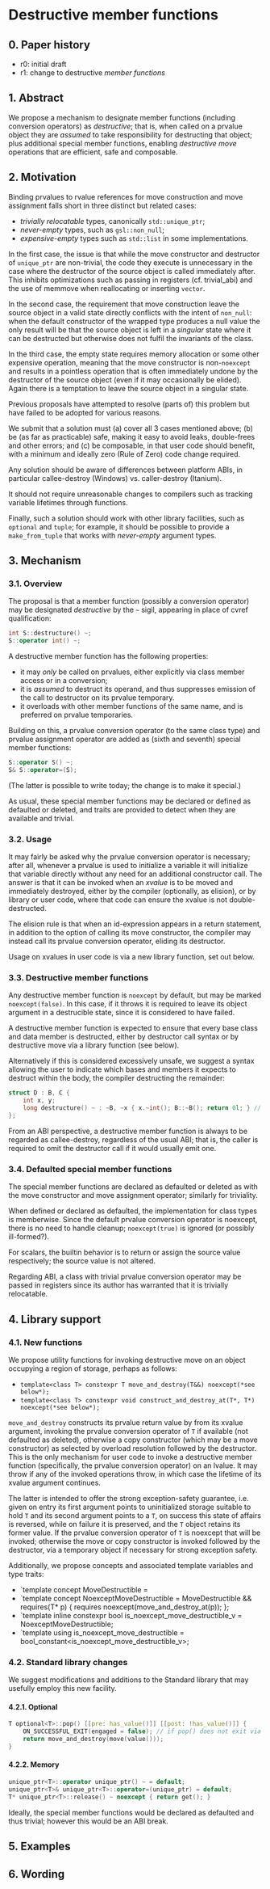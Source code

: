# Destructive member functions

## 0. Paper history

* r0: initial draft
* r1: change to destructive *member functions*

## 1. Abstract

We propose a mechanism to designate member functions (including conversion operators) as *destructive*; that is, when called on a prvalue object they are *assumed* to take responsibility for destructing that object; plus additional special member functions, enabling *destructive move* operations that are efficient, safe and composable.

## 2. Motivation

Binding prvalues to rvalue references for move construction and move assignment falls short in three distinct but related cases:

* *trivially relocatable* types, canonically `std::unique_ptr`;
* *never-empty* types, such as `gsl::non_null`;
* *expensive-empty* types such as `std::list` in some implementations.

In the first case, the issue is that while the move constructor and destructor of `unique_ptr` are non-trivial, the code they execute is unnecessary in the case where the destructor of the source object is called immediately after. This inhibits optimizations such as passing in registers (cf. trivial_abi) and the use of memmove when reallocating or inserting `vector`.

In the second case, the requirement that move construction leave the source object in a valid state directly conflicts with the intent of `non_null`: when the default constructor of the wrapped type produces a null value the only result will be that the source object is left in a *singular* state where it can be destructed but otherwise does not fulfil the invariants of the class.

In the third case, the empty state requires memory allocation or some other expensive operation, meaning that the move constructor is non-`noexcept` and results in a pointless operation that is often immediately undone by the destructor of the source object (even if it may occasionally be elided). Again there is a temptation to leave the source object in a singular state.

Previous proposals have attempted to resolve (parts of) this problem but have failed to be adopted for various reasons.

We submit that a solution must (a) cover all 3 cases mentioned above; (b) be (as far as practicable) safe, making it easy to avoid leaks, double-frees and other errors; and (c) be composable, in that user code should benefit, with a minimum and ideally zero (Rule of Zero) code change required.

Any solution should be aware of differences between platform ABIs, in particular callee-destroy (Windows) vs. caller-destroy (Itanium).

It should not require unreasonable changes to compilers such as tracking variable lifetimes through functions.

Finally, such a solution should work with other library facilities, such as `optional` and `tuple`; for example, it should be possible to provide a `make_from_tuple` that works with *never-empty* argument types.

## 3. Mechanism

### 3.1. Overview

The proposal is that a member function (possibly a conversion operator) may be designated *destructive* by the `~` sigil, appearing in place of cvref qualification:

```c++
int S::destructure() ~;
S::operator int() ~;
```

A destructive member function has the following properties:

* it may *only* be called on prvalues, either explicitly via class member access or in a conversion;
* it is *assumed* to destruct its operand, and thus suppresses emission of the call to destructor on its prvalue temporary.
* it overloads with other member functions of the same name, and is preferred on prvalue temporaries.

Building on this, a prvalue conversion operator (to the same class type) and prvalue assignment operator are added as (sixth and seventh) special member functions:

```c++
S::operator S() ~;
S& S::operator=(S);
```

(The latter is possible to write today; the change is to make it special.)

As usual, these special member functions may be declared or defined as defaulted or deleted, and traits are provided to detect when they are available and trivial.

### 3.2. Usage

It may fairly be asked why the prvalue conversion operator is necessary; after all, whenever a prvalue is used to initialize a variable it will initialize that variable directly without any need for an additional constructor call. The answer is that it can be invoked when an *xvalue* is to be moved and immediately destroyed, either by the compiler (optionally, as elision), or by library or user code, where that code can ensure the xvalue is not double-destructed.

The elision rule is that when an id-expression appears in a return statement, in addition to the option of calling its move constructor, the compiler may instead call its prvalue conversion operator, eliding its destructor.

Usage on xvalues in user code is via a new library function, set out below.

### 3.3. Destructive member functions

Any destructive member function is `noexcept` by default, but may be marked `noexcept(false)`. In this case, if it throws it is required to leave its object argument in a destrucible state, since it is considered to have failed.

A destructive member function is expected to ensure that every base class and data member is destructed, either by destructor call syntax or by destructive move via a library function (see below). 

Alternatively if this is considered excessively unsafe, we suggest a syntax allowing the user to indicate which bases and members it expects to destruct within the body, the compiler destructing the remainder:

```c++
struct D : B, C {
    int x, y;
    long destructure() ~ : ~B, ~x { x.~int(); B::~B(); return 0l; } // compiler destructs y, C
};
```

From an ABI perspective, a destructive member function is always to be regarded as callee-destroy, regardless of the usual ABI; that is, the caller is required to omit the destructor call if it would usually emit one.

### 3.4. Defaulted special member functions

The special member functions are declared as defaulted or deleted as with the move constructor and move assignment operator; similarly for triviality.

When defined or declared as defaulted, the implementation for class types is memberwise. Since the default prvalue conversion operator is noexcept, there is no need to handle cleanup; `noexcept(true)` is ignored (or possibly ill-formed?).

For scalars, the builtin behavior is to return or assign the source value respectively; the source value is not altered.

Regarding ABI, a class with trivial prvalue conversion operator may be passed in registers since its author has warranted that it is trivially relocatable. 

## 4. Library support

### 4.1. New functions

We propose utility functions for invoking destructive move on an object occupying a region of storage, perhaps as follows:

* `template<class T> constexpr T move_and_destroy(T&&) noexcept(*see below*);`
* `template<class T> constexpr void construct_and_destroy_at(T*, T*) noexcept(*see below*);`

`move_and_destroy` constructs its prvalue return value by from its xvalue argument, invoking the prvalue conversion operator of `T` if available (not defaulted as deleted), otherwise a copy constructor (which may be a move constructor) as selected by overload resolution followed by the destructor. This is the only mechanism for user code to invoke a destructive member function (specifically, the prvalue conversion operator) on an lvalue. It may throw if any of the invoked operations throw, in which case the lifetime of its xvalue argument continues.

The latter is intended to offer the strong exception-safety guarantee, i.e. given on entry its first argument points to uninitialized storage suitable to hold `T` and its second argument points to a `T`, on success this state of affairs is reversed, while on failure it is preserved, and the `T` object retains its former value. If the prvalue conversion operator of `T` is noexcept that will be invoked; otherwise the move or copy constructor is invoked followed by the destructor, via a temporary object if necessary for strong exception safety.

Additionally, we propose concepts and associated template variables and type traits:

* `template<class T> concept MoveDestructible = 
* `template<class T> concept NoexceptMoveDestructible = MoveDestructible<T> && requires(T* p) { requires noexcept(move_and_destroy_at(p)); };
* `template<class T> inline constexpr bool is_noexcept_move_destructible_v = NoexceptMoveDestructible<T>;
* `template<class T> using is_noexcept_move_destructible = bool_constant<is_noexcept_move_destructible_v<T>>;

### 4.2. Standard library changes

We suggest modifications and additions to the Standard library that may usefully employ this new facility.

#### 4.2.1. Optional

```c++
T optional<T>::pop() [[pre: has_value()]] [[post: !has_value()]] {
    ON_SUCCESSFUL_EXIT(engaged = false); // if pop() does not exit via exception
    return move_and_destroy(move(value()));
}
```

#### 4.2.2. Memory

```c++
unique_ptr<T>::operator unique_ptr() ~ = default;
unique_ptr<T>& unique_ptr<T>::operator=(unique_ptr) = default;
T* unique_ptr<T>::release() ~ noexcept { return get(); }
```

Ideally, the special member functions would be declared as defaulted and thus trivial; however this would be an ABI break.

## 5. Examples

## 6. Wording
